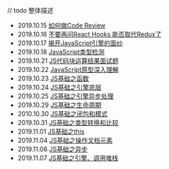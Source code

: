 // todo 整体描述

* 2019.10.15 [如何做Code Review](https://github.com/EarlyBirdss/FrontEnd-Notes/blob/feature-general/notes/%E5%A6%82%E4%BD%95%E5%81%9ACode%20Review.md)
* 2019.10.16 [不要再问React Hooks 能否取代Redux了](https://github.com/EarlyBirdss/FrontEnd-Notes/blob/feature-general/notes/%E4%B8%8D%E8%A6%81%E5%86%8D%E9%97%AEReact%20Hooks%E8%83%BD%E5%90%A6%E5%8F%96%E4%BB%A3Redux%E4%BA%86.md)
* 2019.10.17 [揭开JavaScript引擎的面纱](https://github.com/EarlyBirdss/FrontEnd-Notes/blob/feature-general/notes/%E6%8F%AD%E5%BC%80JavaScript%E5%BC%95%E6%93%8E%E7%9A%84%E9%9D%A2%E7%BA%B1.md)
* 2019.10.18 [JavaScript类型检测](https://github.com/EarlyBirdss/FrontEnd-Notes/blob/feature-general/notes/JavaScript%E7%B1%BB%E5%9E%8B%E6%A3%80%E6%B5%8B.md)
* 2019.10.21 [JS代码块运算结果面试题](https://github.com/EarlyBirdss/FrontEnd-Notes/blob/feature-general/notes/JS%E4%BB%A3%E7%A0%81%E5%9D%97%E8%BF%90%E7%AE%97%E7%BB%93%E6%9E%9C%E9%9D%A2%E8%AF%95%E9%A2%98.md)
* 2019.10.22 [JavaScript原型深入理解](https://github.com/EarlyBirdss/FrontEnd-Notes/blob/feature-general/notes/JavaScript%E5%8E%9F%E5%9E%8B%E6%B7%B1%E5%85%A5%E7%90%86%E8%A7%A3.md)
* 2019.10.23 [JS基础之函数](https://github.com/EarlyBirdss/FrontEnd-Notes/blob/feature-general/notes/JS%E5%9F%BA%E7%A1%80%E4%B9%8B%E5%87%BD%E6%95%B0.md)
* 2019.10.24 [JS基础之引擎底层](https://github.com/EarlyBirdss/FrontEnd-Notes/blob/feature-general/notes/JS%E5%9F%BA%E7%A1%80%E4%B9%8B%E5%BC%95%E6%93%8E%E5%BA%95%E5%B1%82.md)
* 2019.10.25 [JS基础之引擎异步处理](https://github.com/EarlyBirdss/FrontEnd-Notes/blob/feature-general/notes/JS%E5%9F%BA%E7%A1%80%E4%B9%8B%E5%BC%95%E6%93%8E%E5%BC%82%E6%AD%A5%E5%A4%84%E7%90%86.md)
* 2019.10.29 [JS基础之生命周期](https://github.com/EarlyBirdss/FrontEnd-Notes/blob/feature-general/notes/JS%E5%9F%BA%E7%A1%80%E4%B9%8B%E7%94%9F%E5%91%BD%E5%91%A8%E6%9C%9F.md)
* 2010.10.30 [JS基础之闭包和模式](https://github.com/EarlyBirdss/FrontEnd-Notes/blob/feature-general/notes/JS%E5%9F%BA%E7%A1%80%E4%B9%8B%E9%97%AD%E5%8C%85%E5%92%8C%E6%A8%A1%E5%BC%8F.md)
* 2019.10.31 [JS基础之类型转换和比较](https://github.com/EarlyBirdss/FrontEnd-Notes/blob/feature-general/notes/JS%E5%9F%BA%E7%A1%80%E4%B9%8B%E7%B1%BB%E5%9E%8B%E8%BD%AC%E6%8D%A2%E5%92%8C%E6%AF%94%E8%BE%83.md)
* 2019.11.01 [JS基础之this](https://github.com/EarlyBirdss/FrontEnd-Notes/blob/feature-general/notes/JS%E5%9F%BA%E7%A1%80%E4%B9%8Bthis.md)
* 2019.11.04 [JS基础之操作文档元素](https://github.com/EarlyBirdss/FrontEnd-Notes/blob/feature-general/notes/JS%E5%9F%BA%E7%A1%80%E4%B9%8B%E6%93%8D%E4%BD%9C%E6%96%87%E6%A1%A3%E5%85%83%E7%B4%A0.md)
* 2019.11.06 [JS基础之异步](https://github.com/EarlyBirdss/FrontEnd-Notes/blob/feature-general/notes/JS%E5%9F%BA%E7%A1%80%E4%B9%8B%E5%BC%82%E6%AD%A5.md)
* 2019.11.07 [JS基础之引擎、调用堆栈](https://github.com/EarlyBirdss/FrontEnd-Notes/blob/feature-general/notes/JS%E5%9F%BA%E7%A1%80%E4%B9%8B%E5%BC%95%E6%93%8E%E3%80%81%E8%B0%83%E7%94%A8%E5%A0%86%E6%A0%88.md)